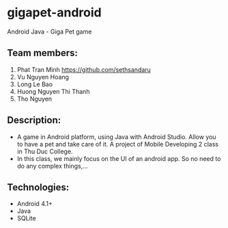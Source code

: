 # gigapet-android
Android Java - Giga Pet game

## Team members:
1. Phat Tran Minh https://github.com/sethsandaru
2. Vu Nguyen Hoang
3. Long Le Bao
4. Huong Nguyen Thi Thanh
5. Tho Nguyen

## Description:
+ A game in Android platform, using Java with Android Studio. Allow you to have a pet and take care of it. A project of Mobile Developing 2 class in Thu Duc College.
+ In this class, we mainly focus on the UI of an android app. So no need to do any complex things,...

## Technologies:
+ Android 4.1+
+ Java
+ SQLite
